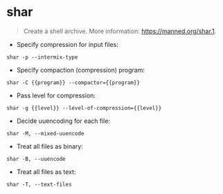 # shar

> Create a shell archive.
> More information: <https://manned.org/shar.1>.

- Specify compression for input files:

`shar -p --intermix-type`

- Specify compaction (compression) program:

`shar -C {{program}} --compactor={{program}}`

- Pass level for compression:

`shar -g {{level}} --level-of-compression={{level}}`

- Decide uuencoding for each file:

`shar -M, --mixed-uuencode`

- Treat all files as binary:

`shar -B, --uuencode`

- Treat all files as text:

`shar -T, --text-files`

